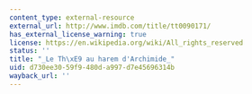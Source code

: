 ```yaml
---
content_type: external-resource
external_url: http://www.imdb.com/title/tt0090171/
has_external_license_warning: true
license: https://en.wikipedia.org/wiki/All_rights_reserved
status: ''
title: "_Le Th\xE9 au harem d'Archimide_"
uid: d730ee30-59f9-480d-a997-d7e45696314b
wayback_url: ''
---
```

